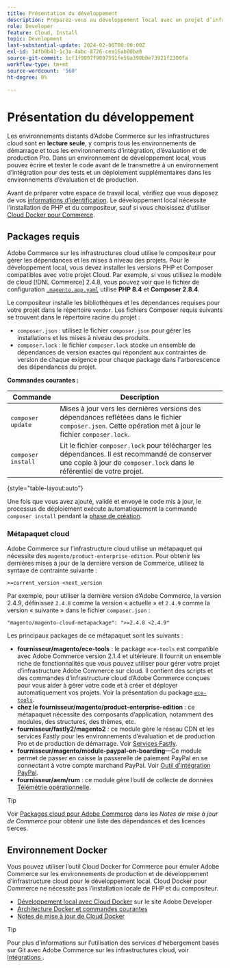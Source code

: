 ```yaml
---
title: Présentation du développement
description: Préparez-vous au développement local avec un projet d’infrastructure cloud Adobe Commerce.
role: Developer
feature: Cloud, Install
topic: Development
last-substantial-update: 2024-02-06T00:00:00Z
exl-id: 14fb0b41-1c3a-4abc-8726-cea16ab00ba8
source-git-commit: 1cf1f9097f9897591fe59a390b0e73921f2300fa
workflow-type: tm+mt
source-wordcount: '560'
ht-degree: 0%

---
```


# Présentation du développement

Les environnements distants d’Adobe Commerce sur les infrastructures cloud sont en **lecture seule**, y compris tous les environnements de démarrage et tous les environnements d’intégration, d’évaluation et de production Pro. Dans un environnement de développement local, vous pouvez écrire et tester le code avant de le transmettre à un environnement d’intégration pour des tests et un déploiement supplémentaires dans les environnements d’évaluation et de production.

Avant de préparer votre espace de travail local, vérifiez que vous disposez de vos [informations d’identification](../../get-started/prepare-workspace.md). Le développement local nécessite l’installation de PHP et du compositeur, sauf si vous choisissez d’utiliser [Cloud Docker pour Commerce](#docker-environment).

## Packages requis

Adobe Commerce sur les infrastructures cloud utilise le compositeur pour gérer les dépendances et les mises à niveau des projets. Pour le développement local, vous devez installer les versions PHP et Composer compatibles avec votre projet Cloud. Par exemple, si vous utilisez le modèle de cloud [!DNL Commerce] 2.4.8, vous pouvez voir que le fichier de configuration [`.magento.app.yaml`](https://github.com/magento/magento-cloud/blob/2.4.8/.magento.app.yaml) utilise **PHP 8.4** et **Composer 2.8.4**.

Le compositeur installe les bibliothèques et les dépendances requises pour votre projet dans le répertoire `vendor`. Les fichiers Composer requis suivants se trouvent dans le répertoire racine du projet :

- `composer.json` : utilisez le fichier `composer.json` pour gérer les installations et les mises à niveau des produits.
- `composer.lock` : le fichier `composer.lock` stocke un ensemble de dépendances de version exactes qui répondent aux contraintes de version de chaque exigence pour chaque package dans l&#39;arborescence des dépendances du projet.

**Commandes courantes :**

| Commande | Description |
|--------------------|----------------------------------------------------------------------------------------------------------------------------------------------------------|
| `composer update` | Mises à jour vers les dernières versions des dépendances reflétées dans le fichier `composer.json`. Cette opération met à jour le fichier `composer.lock`. |
| `composer install` | Lit le fichier `composer.lock` pour télécharger les dépendances. Il est recommandé de conserver une copie à jour de `composer.lock` dans le référentiel de votre projet. |

{style="table-layout:auto"}

Une fois que vous avez ajouté, validé et envoyé le code mis à jour, le processus de déploiement exécute automatiquement la commande `composer install` pendant la [phase de création](../deploy/process.md#build-phase-build-phase).

### Métapaquet cloud

Adobe Commerce sur l’infrastructure cloud utilise un métapaquet qui nécessite des `magento/product-enterprise-edition`. Pour obtenir les dernières mises à jour de la dernière version de Commerce, utilisez la syntaxe de contrainte suivante :

```text
>=current_version <next_version
```

Par exemple, pour utiliser la dernière version d’Adobe Commerce, la version 2.4.9, définissez `2.4.8` comme la version « actuelle » et `2.4.9` comme la version « suivante » dans le fichier `composer.json` :

```text
"magento/magento-cloud-metapackage": ">=2.4.8 <2.4.9"
```

Les principaux packages de ce métapaquet sont les suivants :

- **fournisseur/magento/ece-tools** : le package `ece-tools` est compatible avec Adobe Commerce version 2.1.4 et ultérieure. Il fournit un ensemble riche de fonctionnalités que vous pouvez utiliser pour gérer votre projet d’infrastructure Adobe Commerce sur cloud. Il contient des scripts et des commandes d’infrastructure cloud d’Adobe Commerce conçues pour vous aider à gérer votre code et à créer et déployer automatiquement vos projets. Voir la présentation du package [`ece-tools`](../dev-tools/package-overview.md).
- **chez le fournisseur/magento/product-enterprise-edition** : ce métapaquet nécessite des composants d’application, notamment des modules, des structures, des thèmes, etc.
- **fournisseur/fastly2/magento2** : ce module gère le réseau CDN et les services Fastly pour les environnements d’évaluation et de production Pro et de production de démarrage. Voir [Services Fastly](/help/cloud-guide/cdn/fastly.md#fastly-cdn-module-for-magento-2).
- **fournisseur/magento/module-paypal-on-boarding**—Ce module permet de passer en caisse la passerelle de paiement PayPal en se connectant à votre compte marchand PayPal. Voir [Outil d’intégration PayPal](../store/paypal.md).
- **fournisseur/aem/rum** : ce module gère l’outil de collecte de données [Télémétrie opérationnelle](../monitor/operational-telemetry.md).

>[!TIP]
>
>Voir [Packages cloud pour Adobe Commerce](/help/cloud-guide/release-notes/cloud-packages.md) dans les _Notes de mise à jour de Commerce_ pour obtenir une liste des dépendances et des licences tierces.

## Environnement Docker

Vous pouvez utiliser l’outil Cloud Docker for Commerce pour émuler Adobe Commerce sur les environnements de production et de développement d’infrastructure cloud pour le développement local. Cloud Docker pour Commerce ne nécessite pas l’installation locale de PHP et du compositeur.

- [Développement local avec Cloud Docker](https://developer.adobe.com/commerce/cloud-tools/docker/setup/) sur le site Adobe Developer
- [Architecture Docker et commandes courantes](../dev-tools/cloud-docker.md)
- [Notes de mise à jour de Cloud Docker](../release-notes/cloud-docker.md)

>[!TIP]
>
>Pour plus d’informations sur l’utilisation des services d’hébergement basés sur Git avec Adobe Commerce sur les infrastructures cloud, voir [ Intégrations ](../integrations/overview.md).
